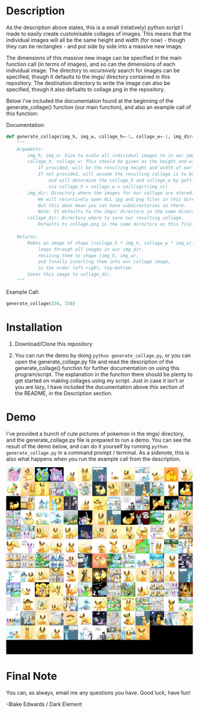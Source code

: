 # Description

As the description above states, this is a small (relatively) python script I made to easily create customisable collages of images. This means that the individual images will all be the same height and width (for now) - though they can be rectangles - and put side by side into a massive new image.

The dimensions of this massive new image can be specified in the main function call (in terms of images), and so can the dimensions of each individual image. The directory to *recursively* search for images can be specified, though it defaults to the imgs/ directory contained in this repository. The destination directory to write the image can also be specified, though it also defualts to collage.png in the repository.

Below i've included the documentation found at the beginning of the generate_collage() function (our main function), and also an example call of this function:

Documentation:
```python
def generate_collage(img_h, img_w, collage_h=-1, collage_w=-1, img_dir="imgs", collage_dir="collage.png"):
    """
    Arguments:
        img_h, img_w: Size to scale all individual images to in our img_dir, when making our collage.
        collage_h, collage_w: This should be given as the height and width in terms of number of IMAGES, not number of PIXELS.
            If provided, will be the resulting height and width of our collage, in terms of img_h and img_w.
            If not provided, will assume the resulting collage is to be a square,
                and will determine the collage_h and collage_w by getting the number of images in img_dir,
                via collage_h = collage_w = ceil(sqrt(img_n))
        img_dir: Directory where the images for our collage are stored. 
            We will recursively open ALL jpg and png files in this directory, so don't put this as your root directory.
            But this does mean you can have subdirectories so there.
            Note: It defaults to the imgs/ directory in the same directory as this file.
        collage_dir: Directory where to save our resulting collage.
            Defaults to collage.png in the same directory as this file.

    Returns:
        Makes an image of shape (collage_h * img_h, collage_w * img_w), and 
            loops through all images in our img_dir, 
            resizing them to shape (img_h, img_w),
            and finally inserting them into our collage image, 
            in the order left-right, top-bottom.
        Saves this image to collage_dir.
    """
```

Example Call:
```python
generate_collage(150, 150)
```


# Installation

1. Download/Clone this repository

2. You can run the demo by doing `python generate_collage.py`, or you can open the generate_collage.py file and read the description of the generate_collage() function for further documentation on using this program/script. The explanation in the function there should be plenty to get started on making collages using my script. Just in case it isn't or you are lazy, I have included the documentation above this section of the README, in the Description section.

# Demo

I've provided a bunch of cute pictures of pokemon in the imgs/ directory, and the generate_collage.py file is prepared to run a demo. You can see the result of the demo below, and can do it yourself by running `python generate_collage.py` in a command prompt / terminal. As a sidenote, this is also what happens when you run the example call from the description.

![Collage Demo](/collage.png)

# Final Note

You can, as always, email me any questions you have. Good luck, have fun!

-Blake Edwards / Dark Element
